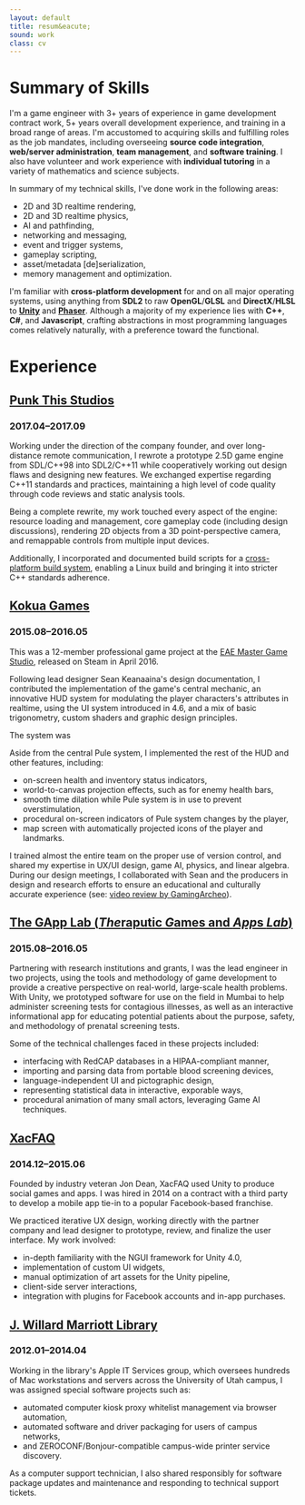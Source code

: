 ```yaml
---
layout: default
title: resum&eacute;
sound: work
class: cv
---
```


# Summary of Skills

I'm a game engineer with 3+ years of experience in game development contract
work, 5+ years overall development experience, and training in a broad range
of areas. I'm accustomed to acquiring skills and fulfilling roles as the job
mandates, including overseeing <b>source code integration</b>, <b>web/server
administration</b>, <b>team management</b>, and <b>software training</b>.  I
also have volunteer and work experience with <b>individual tutoring</b> in a
variety of mathematics and science subjects.

In summary of my technical skills, I've done work in the following areas:

- 2D and 3D realtime rendering,
- 2D and 3D realtime physics,
- AI and pathfinding,
- networking and messaging,
- event and trigger systems,
- gameplay scripting,
- asset/metadata [de]serialization,
- memory management and optimization.

I'm familiar with <b>cross-platform development</b> for and on all major
operating systems, using anything from <b>SDL2</b> to raw
<b>OpenGL</b>/<b>GLSL</b> and <b>DirectX</b>/<b>HLSL</b> to
[<b>Unity</b>](https://unity3d.com/) and [<b>Phaser</b>](https://phaser.io/).
Although a majority of my experience lies with <b>C++</b>, <b>C#</b>, and
<b>Javascript</b>, crafting abstractions in most programming languages comes
relatively naturally, with a preference toward the functional.


# Experience

## [Punk This Studios](http://punkthisstudios.com)
### 2017.04&ndash;2017.09

Working under the direction of the company founder, and over long-distance
remote communication, I rewrote a prototype 2.5D game engine from SDL/C++98
into SDL2/C++11 while cooperatively working out design flaws and designing
new features.  We exchanged expertise regarding C++11 standards and
practices, maintaining a high level of code quality through code reviews and
static analysis tools.

Being a complete rewrite, my work touched every aspect of the engine:
resource loading and management, core gameplay code (including design
discussions), rendering 2D objects from a 3D point-perspective camera, and
remappable controls from multiple input devices.

Additionally, I incorporated and documented build scripts for a
[cross-platform build system](http://mesonbuild.com/), enabling a Linux
build and bringing it into stricter C++ standards adherence.


## [Kokua Games](https://www.kokuagames.com/)
### 2015.08&ndash;2016.05

This was a 12-member professional game project at the
[EAE Master Game Studio](https://eae.utah.edu/graduate-programs/),
released on Steam in April 2016.  

Following lead designer Sean Keanaaina's design documentation, I contributed
the implementation of the game's central mechanic, an innovative HUD system
for modulating the player characters's attributes in realtime, using the UI
system introduced in 4.6, and a mix of basic trigonometry, custom shaders
and graphic design principles.

The system was 

Aside from the central Pule system, I implemented the rest of the HUD and
other features, including:

- on-screen health and inventory status indicators,
- world-to-canvas projection effects, such as for enemy health bars,
- smooth time dilation while Pule system is in use to prevent overstimulation,
- procedural on-screen indicators of Pule system changes by the player,
- map screen with automatically projected icons of the player and landmarks.
 
I trained almost the entire team on the proper use of version control, and
shared my expertise in UX/UI design, game AI, physics, and linear algebra.
During our design meetings, I collaborated with Sean and the producers in
design and research efforts to ensure an educational and culturally accurate
experience (see:
[video review by GamingArcheo](https://www.youtube.com/watch?v=B-90i49uuzc)).


## [The GApp Lab (*The*raputic *G*ames and *App*s *Lab*)](https://thegapp.eae.utah.edu/)
### 2015.08&ndash;2016.05

Partnering with research institutions and grants, I was the lead engineer in
two projects, using the tools and methodology of game development to provide
a creative perspective on real-world, large-scale health problems.  With
Unity, we prototyped software for use on the field in Mumbai to help
administer screening tests for contagious illnesses, as well as an
interactive informational app for educating potential patients about the
purpose, safety, and methodology of prenatal screening tests.

Some of the technical challenges faced in these projects included:

- interfacing with RedCAP databases in a HIPAA-compliant manner,
- importing and parsing data from portable blood screening devices,
- language-independent UI and pictographic design,
- representing statistical data in interactive, exporable ways,
- procedural animation of many small actors, leveraging Game AI techniques.


## [XacFAQ](http://www.guv1.com/xacfaq/)
### 2014.12&ndash;2015.06

Founded by industry veteran Jon Dean, XacFAQ used Unity to produce social
games and apps.  I was hired in 2014 on a contract with a third party to
develop a mobile app tie-in to a popular Facebook-based franchise.

We practiced iterative UX design, working directly with the partner company
and lead designer to prototype, review, and finalize the user interface.  My
work involved:

- in-depth familiarity with the NGUI framework for Unity 4.0,
- implementation of custom UI widgets,
- manual optimization of art assets for the Unity pipeline,
- client-side server interactions,
- integration with plugins for Facebook accounts and in-app purchases.


## [J. Willard Marriott Library](https://lib.utah.edu)
### 2012.01&ndash;2014.04

Working in the library's Apple IT Services group, which oversees hundreds of
Mac workstations and servers across the University of Utah campus, I was
assigned special software projects such as:

- automated computer kiosk proxy whitelist management via browser automation,
- automated software and driver packaging for users of campus networks,
- and ZEROCONF/Bonjour-compatible campus-wide printer service discovery.

As a computer support technician, I also shared responsibly for software
package updates and maintenance and responding to technical support tickets.
